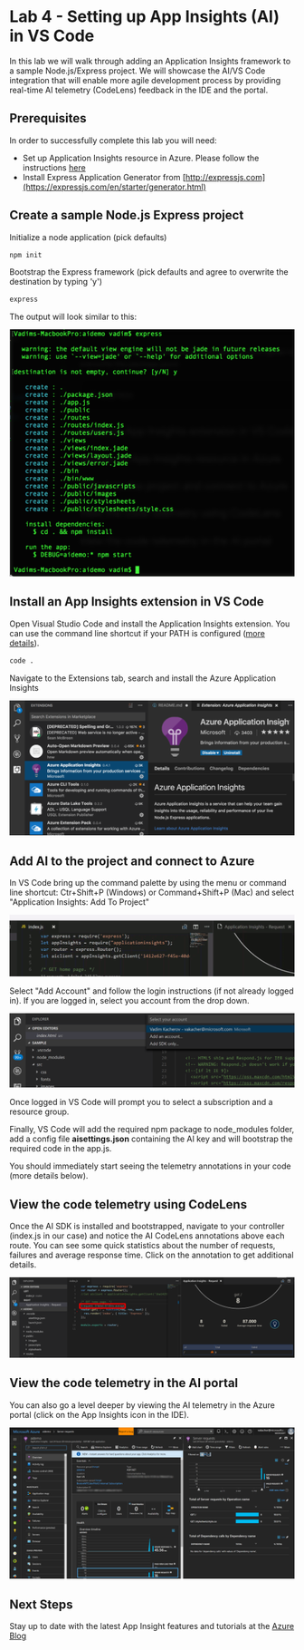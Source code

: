 # Lab 4 - Setting up App Insights (AI) in VS Code

In this lab we will walk through adding an  Application Insights framework to a sample  Node.js/Express project. We will showcase the AI/VS Code integration that will enable more agile development process by providing real-time AI telemetry (CodeLens) feedback in the IDE and the portal.

## Prerequisites

In order to successfully complete this lab you will need:

- Set up Application Insights resource in Azure. Please follow the instructions [here](https://docs.microsoft.com/en-us/azure/application-insights/app-insights-nodejs)
- Install Express Application Generator from [http://expressjs.com](https://expressjs.com/en/starter/generator.html)


## Create a sample Node.js Express project

Initialize a node application (pick defaults)

``` bash
npm init
```

Bootstrap the Express framework (pick defaults and agree to overwrite the destination by typing 'y')

``` bash
express
```

The output will look similar to this:

![express](/images/lab4-express.png)

## Install an App Insights extension in VS Code

Open Visual Studio Code and install the Application Insights extension. You can use the command line shortcut if your PATH is configured ([more details](https://code.visualstudio.com/docs/setup/setup-overview)).

```bash
code .
```

Navigate to the Extensions tab, search and install the Azure Application Insights

![AI Extension](/images/lab4-ai-ext.png)

## Add AI to the project and connect to Azure

In VS Code bring up the command palette by using the menu or command line shortcut: Ctr+Shift+P (Windows) or Command+Shift+P (Mac) and select "Application Insights: Add To Project"

![Command Palette](/images/lab4-vscode-ai.gif)

Select "Add Account" and follow the login instructions (if not already logged in). If you are logged in, select you account from the drop down.

![AI Login](/images/lab4-ai-account.png)

Once logged in VS Code will prompt you to select a subscription and a resource group.

Finally, VS Code will add the required npm package to node_modules folder, add a config file **aisettings.json** containing the AI key and will bootstrap the required code in the app.js.

You should immediately start seeing the telemetry annotations in your code (more details below).

## View the code telemetry using CodeLens

Once the AI SDK is installed and bootstrapped, navigate to your controller (index.js in our case) and notice the AI CodeLens annotations above each route. You can see some quick statistics about the number of requests, failures and average response time. Click on the annotation to get additional details.

![AI CodeLens](/images/lab4-ai-telemetry-ide.png)

## View the code telemetry in the AI portal

You can also go a level deeper by viewing the AI telemetry in the Azure portal (click on the App Insights icon in the IDE).

![AI Portal](/images/lab4-ai-telemetry-portal.png)

## Next Steps

Stay up to date with the latest App Insight features and tutorials at the [Azure Blog](https://azure.microsoft.com/en-us/blog/tag/application-insights/)
